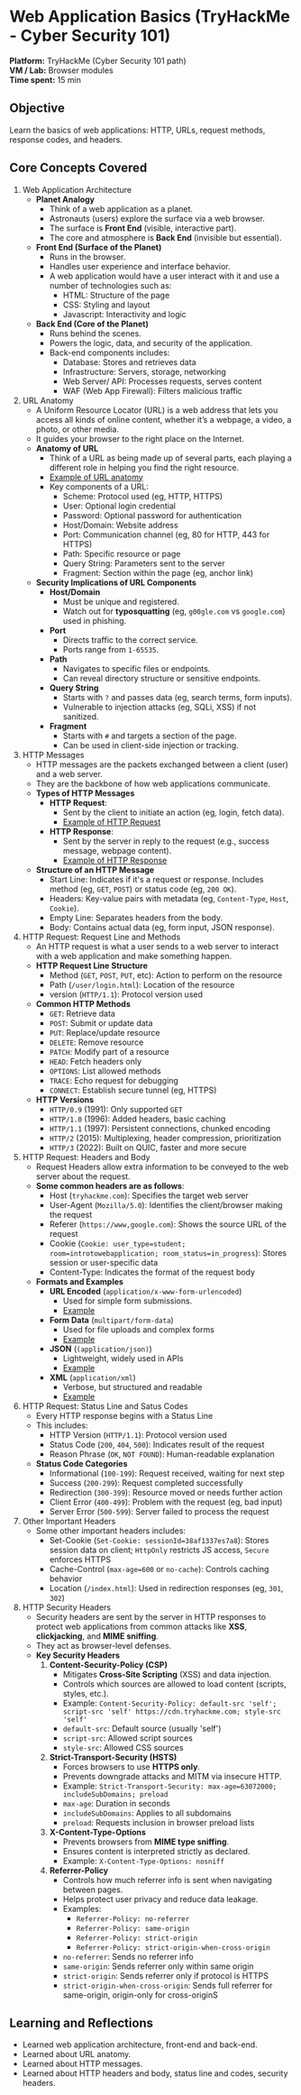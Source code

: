 # Web Application Basics (TryHackMe - Cyber Security 101)
**Platform:** TryHackMe (Cyber Security 101 path)  
**VM / Lab:** Browser modules  
**Time spent:** 15 min

## Objective
Learn the basics of web applications: HTTP, URLs, request methods, response codes, and headers.

## Core Concepts Covered
1. Web Application Architecture 
    - **Planet Analogy**
        * Think of a web application as a planet.
        * Astronauts (users) explore the surface via a web browser.
        * The surface is **Front End** (visible, interactive part).
        * The core and atmosphere is **Back End** (invisible but essential).
    - **Front End (Surface of the Planet)**
        * Runs in the browser.
        * Handles user experience and interface behavior.
        * A web application would have a user interact with it and use a number of technologies such as:
            * HTML: Structure of the page
            * CSS: Styling and layout
            * Javascript: Interactivity and logic
    - **Back End (Core of the Planet)**
        * Runs behind the scenes.
        * Powers the logic, data, and security of the application.
        * Back-end components includes:
            * Database: Stores and retrieves data
            * Infrastructure: Servers, storage, networking
            * Web Server/ API: Processes requests, serves content
            * WAF (Web App Firewall): Filters malicious traffic
2.  URL Anatomy
    - A Uniform Resource Locator (URL) is a web address that lets you access all kinds of online content, whether it’s a webpage, a video, a photo, or other media.
    - It guides your browser to the right place on the Internet.
    - **Anatomy of URL**
        * Think of a URL as being made up of several parts, each playing a different role in helping you find the right resource.
        * [Example of URL anatomy](images/url_anatomy.jpg)
        * Key components of a URL:
            * Scheme: Protocol used (eg, HTTP, HTTPS)
            * User: Optional login credential
            * Password: Optional password for authentication
            * Host/Domain: Website address
            * Port: Communication channel (eg, 80 for HTTP, 443 for HTTPS)
            * Path: Specific resource or page
            * Query String: Parameters sent to the server
            * Fragment: Section within the page (eg, anchor link)
    - **Security Implications of URL Components**
        * **Host/Domain**
            * Must be unique and registered.
            * Watch out for **typosquatting** (eg, `g00gle.com` vs `google.com`) used in phishing.
        * **Port**
            * Directs traffic to the correct service.
            * Ports range from `1-65535`.
        * **Path**
            * Navigates to specific files or endpoints.
            * Can reveal directory structure or sensitive endpoints.
        * **Query String**
            * Starts with `?` and passes data (eg, search terms, form inputs).
            * Vulnerable to injection attacks (eg, SQLi, XSS) if not sanitized.
        * **Fragment**
            * Starts with `#` and targets a section of the page.
            * Can be used in client-side injection or tracking.
3. HTTP Messages
    - HTTP messages are the packets exchanged between a client (user) and a web server. 
    - They are the backbone of how web applications communicate.
    - **Types of HTTP Messages**
        * **HTTP Request**: 
            * Sent by the client to initiate an action (eg, login, fetch data).
            * [Example of HTTP Request](images/http_req.jpg)
        * **HTTP Response**: 
            * Sent by the server in reply to the request (e.g., success message, webpage content).
            * [Example of HTTP Response](images/htpp_response.jpg)
    - **Structure of an HTTP Message**
        * Start Line: Indicates if it's a request or response. Includes method (eg, `GET`, `POST`) or status code (eg, `200 OK`).
        * Headers: Key-value pairs with metadata (eg, `Content-Type`, `Host`, `Cookie`).
        * Empty Line: Separates headers from the body.
        * Body: Contains actual data (eg, form input, JSON response).
4. HTTP Request: Request Line and Methods
    - An HTTP request is what a user sends to a web server to interact with a web application and make something happen.
    - **HTTP Request Line Structure**
        * Method (`GET`, `POST`, `PUT`, etc): Action to perform on the resource
        * Path (`/user/login.html`): Location of the resource
        * version (`HTTP/1.1`): Protocol version used
    - **Common HTTP Methods**
        * `GET`: Retrieve data
        * `POST`: Submit or update data
        * `PUT`: Replace/update resource
        * `DELETE`: Remove resource
        * `PATCH`: Modify part of a resource
        * `HEAD`: Fetch headers only
        * `OPTIONS`: List allowed methods
        * `TRACE`: Echo request for debugging
        * `CONNECT`: Establish secure tunnel (eg, HTTPS)
    - **HTTP Versions**
        * `HTTP/0.9` (1991): Only supported `GET`
        * `HTTP/1.0` (1996): Added headers, basic caching
        * `HTTP/1.1` (1997): Persistent connections, chunked encoding
        * `HTTP/2` (2015): Multiplexing, header compression, prioritization
        * `HTTP/3` (2022): Built on QUIC, faster and more secure
5. HTTP Request: Headers and Body
    - Request Headers allow extra information to be conveyed to the web server about the request.
    - **Some common headers are as follows**:
        * Host (`tryhackme.com`): Specifies the target web server
        * User-Agent (`Mozilla/5.0`): Identifies the client/browser making the request
        * Referer (`https://www,google.com`): Shows the source URL of the request
        * Cookie (`Cookie: user_type=student; room=introtowebapplication; room_status=in_progress`): Stores session or user-specific data
        * Content-Type: Indicates the format of the request body
    - **Formats and Examples**
        * **URL Encoded** (`application/x-www-form-urlencoded`)
            * Used for simple form submissions.
            * [Example](images/url_encoded.jpg)
        * **Form Data** (`multipart/form-data`)
            * Used for file uploads and complex forms
            * [Example](images/form_data.jpg)
        * **JSON** (`(application/json)`)
            * Lightweight, widely used in APIs
            * [Example](images/json.jpg)
        * **XML** (`application/xml`)
            * Verbose, but structured and readable
            * [Example](images/xml.jpg)
6. HTTP Request: Status Line and Satus Codes
    - Every HTTP response begins with a Status Line
    - This includes:
        * HTTP Version (`HTTP/1.1`): Protocol version used
        * Status Code (`200`, `404`, `500`): Indicates result of the request
        * Reason Phrase (`OK`, `NOT FOUND`): Human-readable explanation
    - **Status Code Categories**
        * Informational (`100-199`): Request received, waiting for next step
        * Success (`200-299`): Request completed successfully
        * Redirection (`300-399`): Resource moved or needs further action
        * Client Error (`400-499`): Problem with the request (eg, bad input)
        * Server Error (`500-599`): Server failed to process the request
7. Other Important Headers
    - Some other important headers includes:
        * Set-Cookie (`Set-Cookie: sessionId=38af1337es7a8`): Stores session data on client; `HttpOnly` restricts JS access, `Secure` enforces HTTPS
        * Cache-Control (`max-age=600` or `no-cache`): Controls caching behavior
        * Location (`/index.html`): Used in redirection responses (eg, `301`, `302`)
8. HTTP Security Headers
    - Security headers are sent by the server in HTTP responses to protect web applications from common attacks like **XSS**, **clickjacking**, and **MIME sniffing**.
    - They act as browser-level defenses.
    - **Key Security Headers**
        1. **Content-Security-Policy (CSP)**
            * Mitigates **Cross-Site Scripting** (XSS) and data injection.
            * Controls which sources are allowed to load content (scripts, styles, etc.).
            * Example: `Content-Security-Policy: default-src 'self'; script-src 'self' https://cdn.tryhackme.com; style-src 'self'`
            * `default-src`: Default source (usually 'self')
            * `script-src`: Allowed script sources
            * `style-src`: Allowed CSS sources
        2. **Strict-Transport-Security (HSTS)**
            * Forces browsers to use **HTTPS only**.
            * Prevents downgrade attacks and MITM via insecure HTTP.
            * Example: `Strict-Transport-Security: max-age=63072000; includeSubDomains; preload`
            * `max-age`: Duration in seconds
            * `includeSubDomains`: Applies to all subdomains
            * `preload`: Requests inclusion in browser preload lists
        3.  **X-Content-Type-Options**
            * Prevents browsers from **MIME type sniffing**.
            * Ensures content is interpreted strictly as declared.
            * Example: `X-Content-Type-Options: nosniff`
        4. **Referrer-Policy**
            * Controls how much referrer info is sent when navigating between pages.
            * Helps protect user privacy and reduce data leakage.
            * Examples:
                * `Referrer-Policy: no-referrer`
                * `Referrer-Policy: same-origin`
                * `Referrer-Policy: strict-origin`
                * `Referrer-Policy: strict-origin-when-cross-origin`
            * `no-referrer`: Sends no referrer info
            * `same-origin`: Sends referrer only within same origin
            * `strict-origin`: Sends referrer only if protocol is HTTPS
            * `strict-origin-when-cross-origin`: Sends full referrer for same-origin, origin-only for cross-originS

## Learning and Reflections
- Learned web application architecture, front-end and back-end.
- Learned about URL anatomy.
- Learned about HTTP messages.
- Learned about HTTP headers and body, status line and codes, security headers.







































